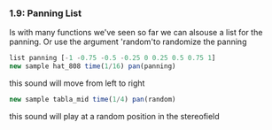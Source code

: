 
### 1.9: Panning List

Is with many functions we've seen so far we can alsouse a list for the panning. Or use the argument 'random'to randomize the panning

```js
list panning [-1 -0.75 -0.5 -0.25 0 0.25 0.5 0.75 1]
new sample hat_808 time(1/16) pan(panning)
```
this sound will move from left to right

```js
new sample tabla_mid time(1/4) pan(random)
```
this sound will play at a random position in the stereofield

